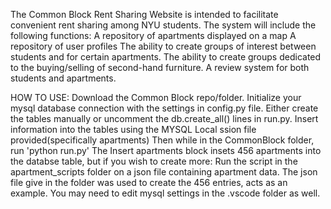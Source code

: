 The Common Block Rent Sharing Website is intended to facilitate convenient rent sharing among NYU students. The system will include the following functions:
A repository of apartments displayed on a map
A repository of user profiles
The ability to create groups of interest between students and for certain apartments. 
The ability to create groups dedicated to the buying/selling of second-hand furniture. 
A review system for both students and apartments. 


HOW TO USE:
Download the Common Block repo/folder. 
Initialize your mysql database connection with the settings in config.py file.
Either create the tables manually or uncomment the db.create_all() lines in run.py.
Insert information into the tables using the MYSQL Local ssion file provided(specifically apartments)
Then while in the CommonBlock folder, run 'python run.py'
The Insert apartments block insets 456 apartments into the databse table, but if you wish to create more:
Run the script in the apartment_scripts folder on a json file containing apartment data.
The json file give in the folder was used to create the 456 entries, acts as an example.
You may need to edit mysql settings in the .vscode folder as well.
